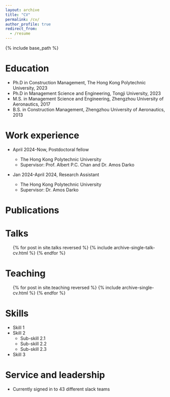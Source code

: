 ```yaml
---
layout: archive
title: "CV"
permalink: /cv/
author_profile: true
redirect_from:
  - /resume
---
```


{% include base_path %}

Education
======
* Ph.D in Construction Management, The Hong Kong Polytechnic University, 2023
* Ph.D in Management Science and Engineering, Tongji University, 2023
* M.S. in Management Science and Engineering, Zhengzhou University of Aeronautics, 2017
* B.S. in Construction Management, Zhengzhou University of Aeronautics, 2013

Work experience
======
* April 2024-Now, Postdoctoral fellow
  * The Hong Kong Polytechnic University
  * Supervisor: Prof. Albert P.C. Chan and Dr. Amos Darko
  
* Jan 2024-April 2024, Research Assistant
  * The Hong Kong Polytechnic University
  * Supervisor: Dr. Amos Darko
    

Publications
======



  
Talks
======
  <ul>{% for post in site.talks reversed %}
    {% include archive-single-talk-cv.html  %}
  {% endfor %}</ul>
  
Teaching
======
  <ul>{% for post in site.teaching reversed %}
    {% include archive-single-cv.html %}
  {% endfor %}</ul>
  
Skills
======
* Skill 1
* Skill 2
  * Sub-skill 2.1
  * Sub-skill 2.2
  * Sub-skill 2.3
* Skill 3

Service and leadership
======
* Currently signed in to 43 different slack teams
